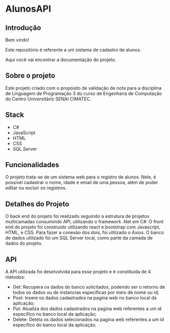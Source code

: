 # AlunosAPI
## Introdução
Bem vindo!

Este repositório é referente a um sistema de cadastro de alunos.

Aqui você vai encontrar a documentação do projeto.

## Sobre o projeto
Este projeto criado com o propósito de validação de nota para a disciplina de Linguagem de Programação 3 do curso de Engenharia de Computação do Centro Universitário SENAI CIMATEC.

## Stack
- C#
- JavaScript
- HTML
- CSS
- SQL Server

## Funcionalidades
O projeto trata-se de um sistema web para o registro de alunos.
Nele, é possível cadastrar o nome, idade e email de uma pessoa, além de poder editar ou excluir os registros.

## Detalhes do Projeto
O back end do projeto foi realizado seguindo a estrutura de projetos multicamadas consumindo API, utilizando o framework .Net em C#.
O front end do projeto foi construido utilizando react e bootstrap com Javascript, HTML, e CSS.
Para fazer a conexão dos dois, foi utilizado o Axios.
O banco de dados utilizado foi um SQL Server local, como parte da camada de dados do projeto.

## API
A API utilizada foi deselvolvida para esse projeto e é constituida de 4 metodos:
- Get: Recupera os dados do banco solicitados, podendo ser o retorno de todos os dados ou de instancias especificas por meio de nome ou id;
- Post: Insere os dados cadastrados na pagina web no banco local da aplicação;
- Put: Atualiza dos dados cadastrados na pagina web referentes a um id especifico no banco local da aplicação;
- Delete: Deleta os dados selecionados na pagina web referentes a um id especifico do banco local da aplicação.
